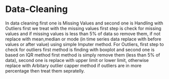 # Data-Cleaning
In data cleaning first one is Missing Values and second one is Handling with Outliers
first we treat with the missing values first step is check for missing values and if missing values is less than 5% of data so remove them, if not replace with mean,median or mode (in time series data replace with before values or after value) using simple Imputer method.
For Outliers, first step to check for outliers first method is finding with boxplot and second one is based on IQR method
first method is simply remove them (less than 5% of data), second one is replace with upper limit or lower limit, otherwise replace with Arbitary outlier capper method if outliers are in more percentage then treat them sepratelly.
